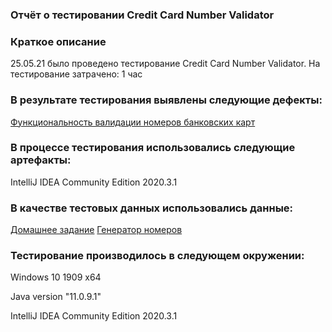 ### Отчёт о тестировании  Credit Card Number Validator

### Краткое описание
25.05.21 было проведено тестирование  Credit Card Number Validator.
На тестирование затрачено: 1 час

### В результате тестирования выявлены следующие дефекты:

[Функциональность валидации номеров банковских карт](https://github.com/MashaOsipova/Java1.1/issues/2#issue-900682003)

### В процессе тестирования использовались следующие артефакты:

IntelliJ IDEA Community Edition 2020.3.1
### В качестве тестовых данных использовались данные:

[Домашнее задание](https://github.com/netology-code/javaqa-homeworks/tree/master/intro)
[Генератор номеров](https://www.freeformatter.com/credit-card-number-generator-validator.html)

### Тестирование производилось в следующем окружении:

Windows 10 1909 x64

Java version "11.0.9.1"

IntelliJ IDEA Community Edition 2020.3.1
